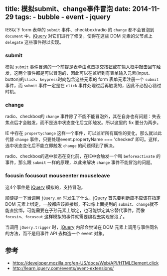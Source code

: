 title: 模拟submit、change事件冒泡
date: 2014-11-29
tags:
    - bubble
    - event
    - jquery
---

IE8以下 form 表单的 `submit` 事件、checkbox/radio 的 `change` 都不会冒泡到 `document` 中，[jQuery][jquery-url] 对它们进行了修复，使得在这些 DOM 元素的父节点上 `delegate` 这些事件得以实现。

### submit

模拟 `submit` 事件冒泡的一个前提是表单由点击提交按钮或在输入框中敲击回车触发，这两个事件都是可以冒泡的，因此可以在监听到有表单输入元素(input、button)的`click`、`keypress`时向包含这些元素的 form 表单元素注册一个 `submit` 事件，而 `submit` 事件一定是在 `click` 事件处理过后再触发的，因此不必担心错过时机。

### change

radio、checkbox的 `change` 事件除了不能不能冒泡外，其在自身也有问题：失去焦点后才会触发，而不是选中状态变化后立即触发。所以这里的 fix 要分为两步。

IE 中存在 `propertychange` 这样一个事件，可以监听所有属性的变化，那么就以此代替 `change` 事件，只要处理event.propertyName === 'checked' 即可。这样，选中状态变化后不能立即触发 `change` 的问题得到了解决。

radio、checkbox的选中状态在变化前，在IE中会触发一个叫 `beforeactivate` 的事件，那么跟 `submit` 一样的原理，以此来解决 `change` 事件不能冒泡的问题。

### focusin focusout mouseenter mouseleave

这4个事件是 [jQuery][jquery-url] 模拟的，支持冒泡。


顺便提一下当调用 `jQuery.on` 时发生了什么，[jQuery][jquery-url] 首先要判断应不应该在指定DOM 元素上绑定，一般都应该直接绑，不过像上面提到的 `submit`、`change`就不能直接绑，可能需要在子孙元素上绑定，也可能绑定其它替代事件。而像 `focusin`、`focusout` 这样模拟的事件就需要编程去实现冒泡了。

当调用 `jQuery.trigger` 时，[jQuery][jquery-url] 内部会尝试在 DOM 元素上调用与事件同名的方法，而不是用事件 API 去构造一个 event 对象。


[jquery-url]:http://jquery.com/


## 参考
 - <https://developer.mozilla.org/en-US/docs/Web/API/HTMLElement.click>
 - <http://learn.jquery.com/events/event-extensions/>
